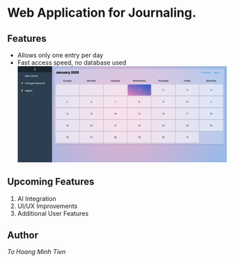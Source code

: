 # Web Application for Journaling.

## Features
- Allows only one entry per day
- Fast access speed, no database used
![home_page](asset/home_page.png)
## Upcoming Features
1. AI Integration
2. UI/UX Improvements
3. Additional User Features
## Author
*To Hoang Minh Tien*


